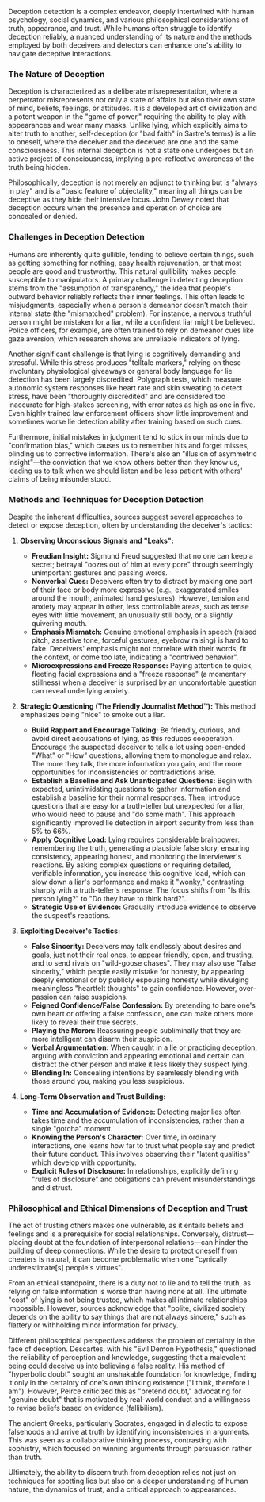 Deception detection is a complex endeavor, deeply intertwined with human psychology, social dynamics, and various philosophical considerations of truth, appearance, and trust. While humans often struggle to identify deception reliably, a nuanced understanding of its nature and the methods employed by both deceivers and detectors can enhance one's ability to navigate deceptive interactions.

### The Nature of Deception

Deception is characterized as a deliberate misrepresentation, where a perpetrator misrepresents not only a state of affairs but also their own state of mind, beliefs, feelings, or attitudes. It is a developed art of civilization and a potent weapon in the "game of power," requiring the ability to play with appearances and wear many masks. Unlike lying, which explicitly aims to alter truth to another, self-deception (or "bad faith" in Sartre's terms) is a lie to oneself, where the deceiver and the deceived are one and the same consciousness. This internal deception is not a state one undergoes but an active project of consciousness, implying a pre-reflective awareness of the truth being hidden.

Philosophically, deception is not merely an adjunct to thinking but is "always in play" and is a "basic feature of objectality," meaning all things can be deceptive as they hide their intensive locus. John Dewey noted that deception occurs when the presence and operation of choice are concealed or denied.

### Challenges in Deception Detection

Humans are inherently quite gullible, tending to believe certain things, such as getting something for nothing, easy health rejuvenation, or that most people are good and trustworthy. This natural gullibility makes people susceptible to manipulators. A primary challenge in detecting deception stems from the "assumption of transparency," the idea that people's outward behavior reliably reflects their inner feelings. This often leads to misjudgments, especially when a person's demeanor doesn't match their internal state (the "mismatched" problem). For instance, a nervous truthful person might be mistaken for a liar, while a confident liar might be believed. Police officers, for example, are often trained to rely on demeanor cues like gaze aversion, which research shows are unreliable indicators of lying.

Another significant challenge is that lying is cognitively demanding and stressful. While this stress produces "telltale markers," relying on these involuntary physiological giveaways or general body language for lie detection has been largely discredited. Polygraph tests, which measure autonomic system responses like heart rate and skin sweating to detect stress, have been "thoroughly discredited" and are considered too inaccurate for high-stakes screening, with error rates as high as one in five. Even highly trained law enforcement officers show little improvement and sometimes worse lie detection ability after training based on such cues.

Furthermore, initial mistakes in judgment tend to stick in our minds due to "confirmation bias," which causes us to remember hits and forget misses, blinding us to corrective information. There's also an "illusion of asymmetric insight"—the conviction that we know others better than they know us, leading us to talk when we should listen and be less patient with others' claims of being misunderstood.

### Methods and Techniques for Deception Detection

Despite the inherent difficulties, sources suggest several approaches to detect or expose deception, often by understanding the deceiver's tactics:

1. **Observing Unconscious Signals and "Leaks":**
    
    - **Freudian Insight:** Sigmund Freud suggested that no one can keep a secret; betrayal "oozes out of him at every pore" through seemingly unimportant gestures and passing words.
    - **Nonverbal Cues:** Deceivers often try to distract by making one part of their face or body more expressive (e.g., exaggerated smiles around the mouth, animated hand gestures). However, tension and anxiety may appear in other, less controllable areas, such as tense eyes with little movement, an unusually still body, or a slightly quivering mouth.
    - **Emphasis Mismatch:** Genuine emotional emphasis in speech (raised pitch, assertive tone, forceful gestures, eyebrow raising) is hard to fake. Deceivers' emphasis might not correlate with their words, fit the context, or come too late, indicating a "contrived behavior".
    - **Microexpressions and Freeze Response:** Paying attention to quick, fleeting facial expressions and a "freeze response" (a momentary stillness) when a deceiver is surprised by an uncomfortable question can reveal underlying anxiety.
2. **Strategic Questioning (The Friendly Journalist Method™):** This method emphasizes being "nice" to smoke out a liar.
    
    - **Build Rapport and Encourage Talking:** Be friendly, curious, and avoid direct accusations of lying, as this reduces cooperation. Encourage the suspected deceiver to talk a lot using open-ended "What" or "How" questions, allowing them to monologue and relax. The more they talk, the more information you gain, and the more opportunities for inconsistencies or contradictions arise.
    - **Establish a Baseline and Ask Unanticipated Questions:** Begin with expected, unintimidating questions to gather information and establish a baseline for their normal responses. Then, introduce questions that are easy for a truth-teller but unexpected for a liar, who would need to pause and "do some math". This approach significantly improved lie detection in airport security from less than 5% to 66%.
    - **Apply Cognitive Load:** Lying requires considerable brainpower: remembering the truth, generating a plausible false story, ensuring consistency, appearing honest, and monitoring the interviewer's reactions. By asking complex questions or requiring detailed, verifiable information, you increase this cognitive load, which can slow down a liar's performance and make it "wonky," contrasting sharply with a truth-teller's response. The focus shifts from "Is this person lying?" to "Do they have to think hard?".
    - **Strategic Use of Evidence:** Gradually introduce evidence to observe the suspect's reactions.
3. **Exploiting Deceiver's Tactics:**
    
    - **False Sincerity:** Deceivers may talk endlessly about desires and goals, just not their real ones, to appear friendly, open, and trusting, and to send rivals on "wild-goose chases". They may also use "false sincerity," which people easily mistake for honesty, by appearing deeply emotional or by publicly espousing honesty while divulging meaningless "heartfelt thoughts" to gain confidence. However, over-passion can raise suspicions.
    - **Feigned Confidence/False Confession:** By pretending to bare one's own heart or offering a false confession, one can make others more likely to reveal their true secrets.
    - **Playing the Moron:** Reassuring people subliminally that they are more intelligent can disarm their suspicion.
    - **Verbal Argumentation:** When caught in a lie or practicing deception, arguing with conviction and appearing emotional and certain can distract the other person and make it less likely they suspect lying.
    - **Blending In:** Concealing intentions by seamlessly blending with those around you, making you less suspicious.
4. **Long-Term Observation and Trust Building:**
    
    - **Time and Accumulation of Evidence:** Detecting major lies often takes time and the accumulation of inconsistencies, rather than a single "gotcha" moment.
    - **Knowing the Person's Character:** Over time, in ordinary interactions, one learns how far to trust what people say and predict their future conduct. This involves observing their "latent qualities" which develop with opportunity.
    - **Explicit Rules of Disclosure:** In relationships, explicitly defining "rules of disclosure" and obligations can prevent misunderstandings and distrust.

### Philosophical and Ethical Dimensions of Deception and Trust

The act of trusting others makes one vulnerable, as it entails beliefs and feelings and is a prerequisite for social relationships. Conversely, distrust—placing doubt at the foundation of interpersonal relations—can hinder the building of deep connections. While the desire to protect oneself from cheaters is natural, it can become problematic when one "cynically underestimate[s] people's virtues".

From an ethical standpoint, there is a duty not to lie and to tell the truth, as relying on false information is worse than having none at all. The ultimate "cost" of lying is not being trusted, which makes all intimate relationships impossible. However, sources acknowledge that "polite, civilized society depends on the ability to say things that are not always sincere," such as flattery or withholding minor information for privacy.

Different philosophical perspectives address the problem of certainty in the face of deception. Descartes, with his "Evil Demon Hypothesis," questioned the reliability of perception and knowledge, suggesting that a malevolent being could deceive us into believing a false reality. His method of "hyperbolic doubt" sought an unshakable foundation for knowledge, finding it only in the certainty of one's own thinking existence ("I think, therefore I am"). However, Peirce criticized this as "pretend doubt," advocating for "genuine doubt" that is motivated by real-world conduct and a willingness to revise beliefs based on evidence (fallibilism).

The ancient Greeks, particularly Socrates, engaged in dialectic to expose falsehoods and arrive at truth by identifying inconsistencies in arguments. This was seen as a collaborative thinking process, contrasting with sophistry, which focused on winning arguments through persuasion rather than truth.

Ultimately, the ability to discern truth from deception relies not just on techniques for spotting lies but also on a deeper understanding of human nature, the dynamics of trust, and a critical approach to appearances.